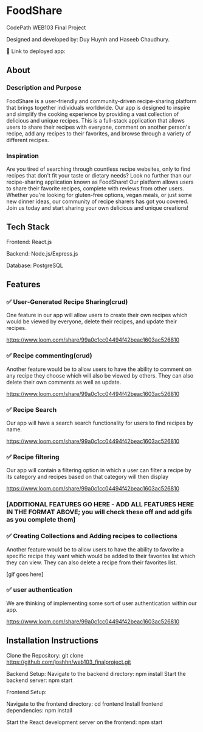 # FoodShare


CodePath WEB103 Final Project

Designed and developed by: Duy Huynh and Haseeb Chaudhury.

🔗 Link to deployed app:

## About

### Description and Purpose
FoodShare is a user-friendly and community-driven recipe-sharing platform that brings together individuals worldwide. Our app is designed to inspire and simplify the cooking experience by providing a vast collection of delicious and unique recipes. This is a full-stack application that allows users to share their recipes with everyone, comment on another person's recipe, add any recipes to their favorites, and browse through a variety of different recipes.


### Inspiration

Are you tired of searching through countless recipe websites, only to find recipes that don't fit your taste or dietary needs? Look no further than our recipe-sharing application known as FoodShare! Our platform allows users to share their favorite recipes, complete with reviews from other users. Whether you're looking for gluten-free options, vegan meals, or just some new dinner ideas, our community of recipe sharers has got you covered. Join us today and start sharing your own delicious and unique creations!

## Tech Stack

Frontend: React.js

Backend: Node.js/Express.js

Database: PostgreSQL

## Features

### ✅ User-Generated Recipe Sharing(crud)

One feature in our app will allow users to create their own recipes which would be viewed by everyone, delete their recipes, and update their recipes.

https://www.loom.com/share/99a0c1cc04494f42beac1603ac526810

### ✅ Recipe commenting(crud)

Another feature would be to allow users to have the ability to comment on any recipe they choose which will also be viewed by others. They can also delete their own comments as well as update.

https://www.loom.com/share/99a0c1cc04494f42beac1603ac526810

### ✅ Recipe Search
Our app will have a search search functionality for users to find recipes by name.

https://www.loom.com/share/99a0c1cc04494f42beac1603ac526810

### ✅ Recipe filtering
Our app will contain a filtering option in which a user can filter a recipe by its category and recipes based on that category will then display

https://www.loom.com/share/99a0c1cc04494f42beac1603ac526810


### [ADDITIONAL FEATURES GO HERE - ADD ALL FEATURES HERE IN THE FORMAT ABOVE; you will check these off and add gifs as you complete them]

### ✅ Creating Collections and Adding recipes to collections

Another feature would be to allow users to have the ability to favorite a specific recipe they want which would be added to their favorites list which they can view. They can also delete a recipe from their favorites list. 

[gif goes here]


### ✅ user authentication
We are thinking of implementing some sort of user authentication within our app.

https://www.loom.com/share/99a0c1cc04494f42beac1603ac526810

## Installation Instructions

Clone the Repository:
git clone https://github.com/joshhn/web103_finalproject.git


Backend Setup:
Navigate to the backend directory:
npm install
Start the backend server:
npm start

Frontend Setup:

Navigate to the frontend directory:
cd frontend
Install frontend dependencies:
npm install

Start the React development server on the frontend:
npm start
